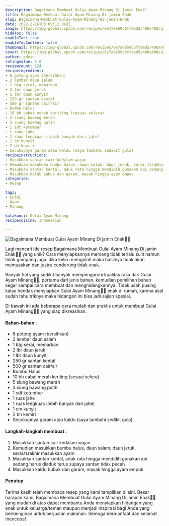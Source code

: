 ```yaml
---
description: Bagaimana Membuat Gulai Ayam Minang Di jamin Enak"
title: Bagaimana Membuat Gulai Ayam Minang Di jamin Enak
slug: Bagaimana-Membuat-Gulai-Ayam-Minang-Di-jamin-Enak
date: 2022-2-16T03:09:12.063Z
image: https://img-global.cpcdn.com/recipes/6e7a8e59c6fc9ed5/400x400cq70/photo.jpg
hideToc: false
enableToc: true
enableTocContent: false
thumbnail: https://img-global.cpcdn.com/recipes/6e7a8e59c6fc9ed5/400x400cq70/photo.jpg
cover: https://img-global.cpcdn.com/recipes/6e7a8e59c6fc9ed5/400x400cq70/photo.jpg
author: admin
ratingvalue: 4.8
reviewcount: 124
recipeingredient:
- 6 potong ayam (bersihkan)
- 2 lembar daun salam
- 1 btg serai, memarkan
- 2 lbr daun jeruk
- 1 lbr daun kunyit
- 250 gr santan kental
- 500 gr santan cair/air
- Bumbu Halus
- 10 bh cabai merah keriting (sesuai selera)
- 5 siung bawang merah
- 3 siung bawang putih
- 1 sdt ketumbar
- 1 ruas jahe
- 1 ruas lengkuas (lebih banyak dari jahe)
- 1 cm kunyit
- 2 bh kemiri
- Secukupnya garam atau kaldu (saya tambahi sedikit gula)
recipeinstructions:
- Masukkan santan cair kedalam wajan
- Kemudian masukkan bumbu halus, daun salam, daun jeruk, serai.tsrakhir masukkan ayam
- Masukkan santan kental, aduk rata hingga mendidih.gunakan api sedang.harus diaduk terus supaya santan tidak pecah
- Masukkan kaldu bubuk dan garam, masak hingga ayam empuk
categories:
- Resep

tags:
- Gulai
- Ayam
- Minang

katakunci: Gulai Ayam Minang
recipecuisine: Indonesian

---
```


![Bagaimana Membuat Gulai Ayam Minang Di jamin Enak👩‍🍳](https://img-global.cpcdn.com/recipes/6e7a8e59c6fc9ed5/400x400cq70/photo.jpg)

Lagi mencari ide resep Bagaimana Membuat Gulai Ayam Minang Di jamin Enak👩‍🍳 yang unik? Cara menyiapkannya memang tidak terlalu sulit namun tidak gampang juga. Jika keliru mengolah maka hasilnya tidak akan memuaskan dan justru cenderung tidak enak.

Banyak hal yang sedikit banyak mempengaruhi kualitas rasa dari Gulai Ayam Minang👩‍🍳, pertama dari jenis bahan, kemudian pemilihan bahan segar sampai cara membuat dan menghidangkannya. Tidak usah pusing kalau hendak menyiapkan Gulai Ayam Minang👩‍🍳 enak di rumah, karena asal sudah tahu triknya maka hidangan ini bisa jadi sajian spesial.

Di bawah ini ada beberapa cara mudah dan praktis untuk membuat Gulai Ayam Minang👩‍🍳 yang siap dikreasikan.

<!--inarticleads1-->

#### Bahan-bahan :

- 6 potong ayam (bersihkan)
- 2 lembar daun salam
- 1 btg serai, memarkan
- 2 lbr daun jeruk
- 1 lbr daun kunyit
- 250 gr santan kental
- 500 gr santan cair/air
- Bumbu Halus
- 10 bh cabai merah keriting (sesuai selera)
- 5 siung bawang merah
- 3 siung bawang putih
- 1 sdt ketumbar
- 1 ruas jahe
- 1 ruas lengkuas (lebih banyak dari jahe)
- 1 cm kunyit
- 2 bh kemiri
- Secukupnya garam atau kaldu (saya tambahi sedikit gula)

<!--inarticleads2-->

#### Langkah-langkah membuat :

1. Masukkan santan cair kedalam wajan
1. Kemudian masukkan bumbu halus, daun salam, daun jeruk, serai.tsrakhir masukkan ayam
1. Masukkan santan kental, aduk rata hingga mendidih.gunakan api sedang.harus diaduk terus supaya santan tidak pecah
1. Masukkan kaldu bubuk dan garam, masak hingga ayam empuk

#### Penutup

Terima kasih telah membaca resep yang kami tampilkan di sini. Besar harapan kami, Bagaimana Membuat Gulai Ayam Minang Di jamin Enak👩‍🍳 yang mudah di atas dapat membantu Anda menyiapkan hidangan yang enak untuk keluarga/teman maupun menjadi inspirasi bagi Anda yang berkeinginan untuk berjualan makanan. Semoga bermanfaat dan selamat mencoba!